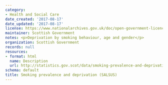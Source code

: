 ```yaml
---
category:
- Health and Social Care
date_created: '2017-08-17'
date_updated: '2017-08-17'
license: https://www.nationalarchives.gov.uk/doc/open-government-licence/version/3/
maintainer: Scottish Government
notes: <p>Deprivation by smoking behaviour, age and gender</p>
organization: Scottish Government
records: null
resources:
- format: html
  name: Description
  url: http://statistics.gov.scot/data/smoking-prevalence-and-deprivation-salsus
schema: default
title: Smoking prevalence and deprivation (SALSUS)
---
```

